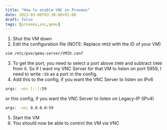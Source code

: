 ```yaml
---
title: "How to enable VNC on Proxmox"
date: 2023-03-06T03:30:00+01:00
draft: false
tags: [proxmox,vnc,qemu]
---
```


1. Shut the VM down
2. Edit the configuration file (NOTE: Replace `VMID` with the ID of your VM)
```bash
vim /etc/pve/qemu-server/VMID.conf
```
3. To get the port, you need to select a port above `5900` and subtract `5900` from it. So if I want my VNC Server for that VM to listen on port 5959, I need to write `:59` as a port in the config.
4. Add this to the config, if you want the VNC Server to listen on IPv6
```bash
args: -vnc [::]:59
```
or this config, if you want the VNC Server to listen on Legacy-IP (IPv4)
```bash
args: -vnc 0.0.0.0:59
```
5. Start the VM
6. You should now be able to control the VM via VNC